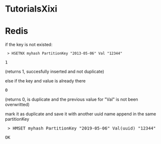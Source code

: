 # TutorialsXixi

# <b>Redis</b>
if the key is not existed: 
<pre><code> > HSETNX myhash PartitionKey "2013-05-06" Val "12344" </code></pre>
<pre>1</pre> (returns 1, succesfully inserted and not duplicate)
else if the key and value is already there
<pre>0</pre> (returns 0, is duplicate and the previous value for "Val" is not been overwritted)

mark it as duplicate and save it with another uuid name append in the same partitionKey 
<pre> > HMSET myhash PartitionKey "2019-05-06" Val(uuid) "12344" </pre>
<pre>OK</pre>


